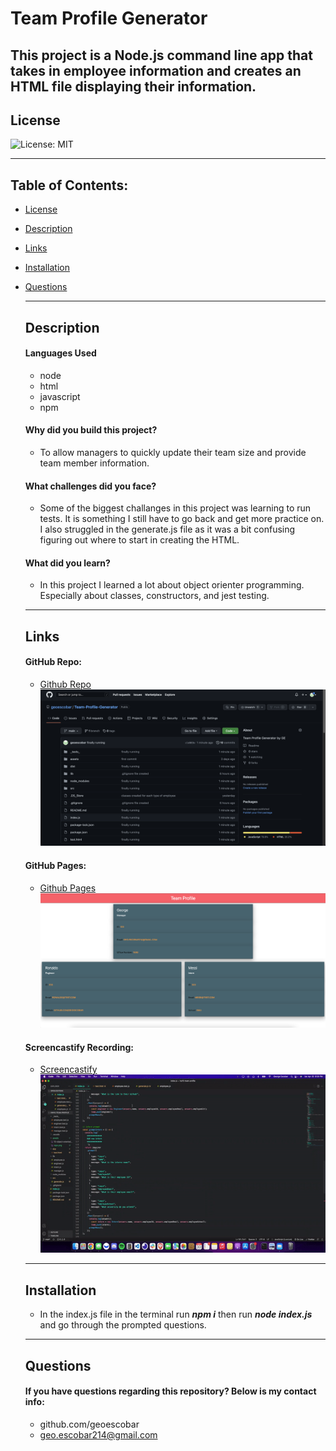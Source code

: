 # Team Profile Generator

  This project is a Node.js command line app that takes in employee information and creates an HTML file displaying their information. 
  ---
  ## License


  ![License: MIT](https://img.shields.io/badge/License-MIT-yellow.svg)



  ---
## Table of Contents:

- [License](#license)
- [Description](#description)
- [Links](#links)
- [Installation](#installation)
- [Questions](#questions)


  ---
  ## Description

  #### Languages Used
  
  	* node
	* html
	* javascript
	* npm

  
  #### Why did you build this project?
  
  * To allow managers to quickly update their team size and provide team member information. 
  
  
  #### What challenges did you face?
  
  * Some of the biggest challanges in this project was learning to run tests. It is something I still have to go back and get more practice on. I also struggled in the generate.js file as it was a bit confusing figuring out where to start in creating the HTML. 
  
  #### What did you learn?
  
  * In this project I learned a lot about object orienter programming. Especially about classes, constructors, and jest testing. 
  
  ---
  ## Links  
  
  #### GitHub Repo:
  * [Github Repo](https://github.com/geoescobar/Team-Profile-Generator)
  ![Repo](./assets/repo.png)

  #### GitHub Pages:
  * [Github Pages](https://geoescobar.github.io/Team-Profile-Generator/)
  ![Repo](./assets/pages.png)

  #### Screencastify Recording:

  * [Screencastify](https://drive.google.com/file/d/1RndrowXTYhUxvuAS5jFLOvC1Jn1RyNDe/view)
  ![Repo Gif](./assets/repo.gif)


  ---

  ## Installation
  * In the index.js file in the terminal run ***npm i*** then run ***node index.js*** and go through the prompted questions.

  ---
  ## Questions 

  #### If you have questions regarding this repository? Below is my contact info:

  * github.com/geoescobar
  * geo.escobar214@gmail.com

